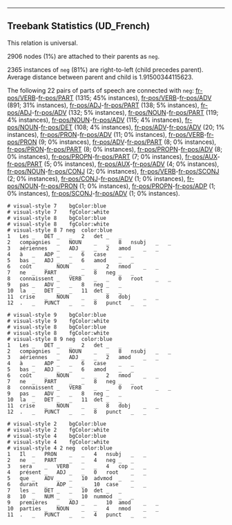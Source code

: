 

--------------------------------------------------------------------------------

## Treebank Statistics (UD_French)

This relation is universal.

2906 nodes (1%) are attached to their parents as `neg`.

2365 instances of `neg` (81%) are right-to-left (child precedes parent).
Average distance between parent and child is 1.91500344115623.

The following 22 pairs of parts of speech are connected with `neg`: [fr-pos/VERB]()-[fr-pos/PART]() (1315; 45% instances), [fr-pos/VERB]()-[fr-pos/ADV]() (891; 31% instances), [fr-pos/ADJ]()-[fr-pos/PART]() (138; 5% instances), [fr-pos/ADJ]()-[fr-pos/ADV]() (132; 5% instances), [fr-pos/NOUN]()-[fr-pos/PART]() (119; 4% instances), [fr-pos/NOUN]()-[fr-pos/ADV]() (115; 4% instances), [fr-pos/NOUN]()-[fr-pos/DET]() (108; 4% instances), [fr-pos/ADV]()-[fr-pos/ADV]() (20; 1% instances), [fr-pos/PRON]()-[fr-pos/ADV]() (11; 0% instances), [fr-pos/VERB]()-[fr-pos/PRON]() (9; 0% instances), [fr-pos/ADV]()-[fr-pos/PART]() (8; 0% instances), [fr-pos/PRON]()-[fr-pos/PART]() (8; 0% instances), [fr-pos/PROPN]()-[fr-pos/ADV]() (8; 0% instances), [fr-pos/PROPN]()-[fr-pos/PART]() (7; 0% instances), [fr-pos/AUX]()-[fr-pos/PART]() (5; 0% instances), [fr-pos/AUX]()-[fr-pos/ADV]() (4; 0% instances), [fr-pos/NOUN]()-[fr-pos/CONJ]() (2; 0% instances), [fr-pos/VERB]()-[fr-pos/SCONJ]() (2; 0% instances), [fr-pos/CONJ]()-[fr-pos/ADV]() (1; 0% instances), [fr-pos/NOUN]()-[fr-pos/PRON]() (1; 0% instances), [fr-pos/PROPN]()-[fr-pos/ADP]() (1; 0% instances), [fr-pos/SCONJ]()-[fr-pos/ADV]() (1; 0% instances).


~~~ conllu
# visual-style 7	bgColor:blue
# visual-style 7	fgColor:white
# visual-style 8	bgColor:blue
# visual-style 8	fgColor:white
# visual-style 8 7 neg	color:blue
1	Les	_	DET	_	_	2	det	_	_
2	compagnies	_	NOUN	_	_	8	nsubj	_	_
3	aériennes	_	ADJ	_	_	2	amod	_	_
4	à	_	ADP	_	_	6	case	_	_
5	bas	_	ADJ	_	_	6	amod	_	_
6	coût	_	NOUN	_	_	2	nmod	_	_
7	ne	_	PART	_	_	8	neg	_	_
8	connaissent	_	VERB	_	_	0	root	_	_
9	pas	_	ADV	_	_	8	neg	_	_
10	la	_	DET	_	_	11	det	_	_
11	crise	_	NOUN	_	_	8	dobj	_	_
12	.	_	PUNCT	_	_	8	punct	_	_

~~~


~~~ conllu
# visual-style 9	bgColor:blue
# visual-style 9	fgColor:white
# visual-style 8	bgColor:blue
# visual-style 8	fgColor:white
# visual-style 8 9 neg	color:blue
1	Les	_	DET	_	_	2	det	_	_
2	compagnies	_	NOUN	_	_	8	nsubj	_	_
3	aériennes	_	ADJ	_	_	2	amod	_	_
4	à	_	ADP	_	_	6	case	_	_
5	bas	_	ADJ	_	_	6	amod	_	_
6	coût	_	NOUN	_	_	2	nmod	_	_
7	ne	_	PART	_	_	8	neg	_	_
8	connaissent	_	VERB	_	_	0	root	_	_
9	pas	_	ADV	_	_	8	neg	_	_
10	la	_	DET	_	_	11	det	_	_
11	crise	_	NOUN	_	_	8	dobj	_	_
12	.	_	PUNCT	_	_	8	punct	_	_

~~~


~~~ conllu
# visual-style 2	bgColor:blue
# visual-style 2	fgColor:white
# visual-style 4	bgColor:blue
# visual-style 4	fgColor:white
# visual-style 4 2 neg	color:blue
1	Il	_	PRON	_	_	4	nsubj	_	_
2	ne	_	PART	_	_	4	neg	_	_
3	sera	_	VERB	_	_	4	cop	_	_
4	présent	_	ADJ	_	_	0	root	_	_
5	que	_	ADV	_	_	10	advmod	_	_
6	durant	_	ADP	_	_	10	case	_	_
7	les	_	DET	_	_	10	det	_	_
8	10	_	NUM	_	_	10	nummod	_	_
9	premières	_	ADJ	_	_	10	amod	_	_
10	parties	_	NOUN	_	_	4	nmod	_	_
11	.	_	PUNCT	_	_	4	punct	_	_

~~~


